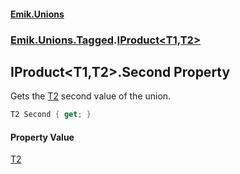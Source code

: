 #### [Emik.Unions](index.md 'index')
### [Emik.Unions.Tagged](Emik.Unions.Tagged.md 'Emik.Unions.Tagged').[IProduct&lt;T1,T2&gt;](IProduct{T1,T2}.md 'Emik.Unions.Tagged.IProduct<T1,T2>')

## IProduct<T1,T2>.Second Property

Gets the [T2](IProduct{T1,T2}.md#Emik.Unions.Tagged.IProduct_T1,T2_.T2 'Emik.Unions.Tagged.IProduct<T1,T2>.T2') second value of the union.

```csharp
T2 Second { get; }
```

#### Property Value
[T2](IProduct{T1,T2}.md#Emik.Unions.Tagged.IProduct_T1,T2_.T2 'Emik.Unions.Tagged.IProduct<T1,T2>.T2')